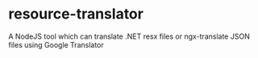 # resource-translator
A NodeJS tool which can translate .NET resx files or ngx-translate JSON files using Google Translator

